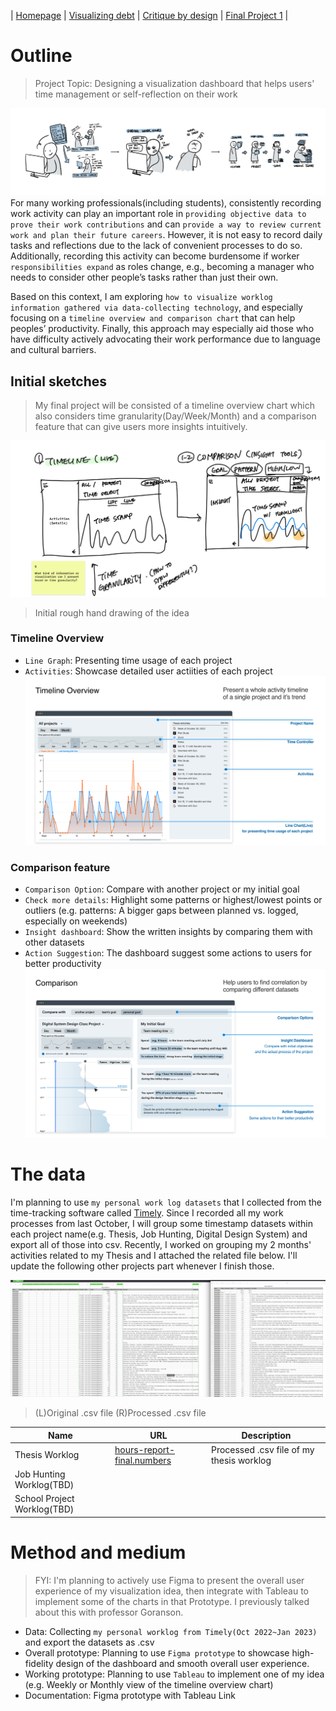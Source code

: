 | [Homepage](https://yeonjin-park.github.io/portfolio/) | [Visualizing debt](/dataviz2.md) | [Critique by design](/dataviz3.md) | [Final Project 1](/final-1.md) |


# Outline
> Project Topic: Designing a visualization dashboard that helps users' time management or self-reflection on their work

![Story](story.png)
For many working professionals(including students), consistently recording work activity can play an important role in `providing objective data to prove their work contributions` and can `provide a way to review current work and plan their future careers`. However, it is not easy to record daily tasks and reflections due to the lack of convenient processes to do so. Additionally, recording this activity can become burdensome if worker `responsibilities expand` as roles change, e.g., becoming a manager who needs to consider other people’s tasks rather than just their own.

Based on this context, I am exploring `how to visualize worklog information gathered via data-collecting technology`, and especially focusing on a `timeline overview and comparison chart` that can help peoples’ productivity. Finally, this approach may especially aid those who have difficulty actively advocating their work performance due to language and cultural barriers.

## Initial sketches
> My final project will be consisted of a timeline overview chart which also considers time granularity(Day/Week/Month) and a comparison feature that can give users more insights intuitively.

![Rough Hand Sketch](Sketch-2.png)
> Initial rough hand drawing of the idea

### Timeline Overview
- `Line Graph`: Presenting time usage of each project
- `Activities`: Showcase detailed user actiities of each project
![Timeline](Timelineoverview.png)

### Comparison feature
- `Comparison Option`: Compare with another project or my initial goal
- `Check more details`: Highlight some patterns or highest/lowest points or outliers (e.g. patterns: A bigger gaps between planned vs. logged, especially on weekends)
- `Insight dashboard`: Show the written insights by comparing them with other datasets
- `Action Suggestion`: The dashboard suggest some actions to users for better productivity
![Comparison](Comparison.png)

# The data
I'm planning to use `my personal work log datasets` that I collected from the time-tracking software called [Timely](https://timelyapp.com/). Since I recorded all my work processes from last October, I will group some timestamp datasets within each project name(e.g. Thesis, Job Hunting, Digital Design System) and export all of those into csv. Recently, I worked on grouping my 2 months' activities related to my Thesis and I attached the related file below. I'll update the following other projects part whenever I finish those. 

![Export_1](export-3.png)
> (L)Original .csv file (R)Processed .csv file

| Name | URL | Description |
|------|-----|-------------|
|   Thesis Worklog  |  [hours-report-final.numbers](https://github.com/yeonjin-park/portfolio/blob/295ed18e6aaaf0bd2593fd8631ef7eec06a72e7a/hours-report-final.numbers)   |      Processed .csv file of my thesis worklog       |
|   Job Hunting Worklog(TBD)   |     |             |
|   School Project Worklog(TBD)   |     |             |

# Method and medium
> FYI: I'm planning to actively use Figma to present the overall user experience of my visualization idea, then integrate with Tableau to implement some of the charts in that Prototype. I previously talked about this with professor Goranson.


- Data: Collecting `my personal worklog from Timely(Oct 2022~Jan 2023)` and export the datasets as .csv
- Overall prototype: Planning to use `Figma prototype` to showcase high-fidelity design of the dashboard and smooth overall user experience.
- Working prototype: Planning to use `Tableau` to implement one of my idea (e.g. Weekly or Monthly view of the timeline overview chart)
- Documentation: Figma prototype with Tableau Link  

